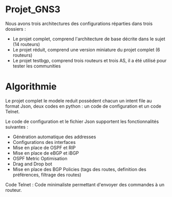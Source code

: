 # Projet_GNS3

Nous avons trois architectures des configurations réparties dans trois dossiers :
 - Le projet complet, comprend l'architecture de base décrite dans le sujet (14 routeurs)
 - Le projet réduit, comprend une version miniature du projet complet (6 routeurs)
 - Le projet testbgp, comprend trois routeurs et trois AS, il a été utilisé pour tester les communities

# Algorithmie

Le projet complet le modele reduit possèdent chacun un intent file au format Json, deux codes en python : un code de configuration et un code Telnet.

Le code de configuration et le fichier Json supportent les fonctionnalités suivantes :
  * Génération automatique des addresses
  * Configurations des interfaces
  * Mise en place de OSPF et RIP
  * Mise en place de eBGP et iBGP
  * OSPF Metric Optimisation
  * Drag and Drop bot
  * Mise en place des BGP Policies (tags des routes, definition des préférences, filtrage des routes)

Code Telnet :
Code minimaliste permettant d'envoyer des commandes à un routeur.